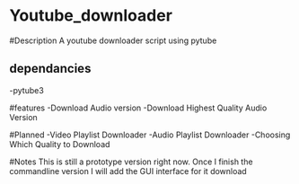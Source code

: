 # Youtube_downloader
#Description
A youtube downloader script using pytube
## dependancies
-pytube3

#features
-Download Audio version
-Download Highest Quality Audio Version

#Planned
-Video Playlist Downloader
-Audio Playlist Downloader
-Choosing Which Quality to Download


#Notes
This is still a prototype version right now. Once I finish the commandline version I will add the GUI interface for it download
